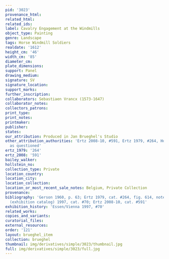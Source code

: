 ```yaml
---
pid: '3023'
provenance_html: 
related_html: 
related_ids: 
label: Cavalry Engagement at the Windmills
object_type: Painting
genre: Landscape
tags: Horse Windmill Soldiers
realdate: '1612'
height_cm: '46'
width_cm: '85'
diameter_cm: 
plate_dimensions: 
support: Panel
drawing_medium: 
signature: SV
signature_location: 
support_marks: 
further_inscription: 
collaborators: Sebastiaen Vrancx (1573-1647)
collaborator_notes: 
collectors_patrons: 
print_type: 
print_notes: 
printmaker: 
publisher: 
states: 
our_attribution: Produced in Jan Brueghel's Studio
other_attribution_authorities: 'Ertz 2008-10, #591, Ertz 1979, #264, Honig database
  as questioned'
ertz_1979: '264'
ertz_2008: '591'
bailey_walker: 
hollstein_no: 
collection_type: Private
location_country: 
location_city: 
location_collection: 
location_or_most_recent_sale_notes: Belgium, Private Collection
provenance: 
bibliography: 'Gerson 1960, p. 63; Ertz 1979, cat. #264, fig. 614, note 934; Essen/Vienna
  (exhibition catalog) 1997, cat. #70; Ertz 2008-10, cat. #591'
exhibition_history: 'Essen/Vienna 1997, #70'
related_works: 
copies_and_variants: 
curatorial_files: 
external_resources: 
order: '121'
layout: brueghel_item
collection: brueghel
thumbnail: img/derivatives/simple/3023/thumbnail.jpg
full: img/derivatives/simple/3023/full.jpg
---
```

